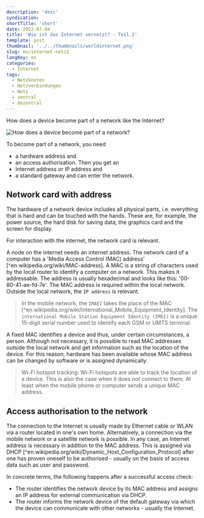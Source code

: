 ```yaml
---
description: 'desc'
syndication:
shortTitle: 'short'
date: 2022-07-04
title: 'Wie ist das Internet vernetzt? - Teil 2'
template: post
thumbnail: '../../thumbnails/worldinternet.png'
slug: en/internet-netz2
langKey: en
categories:
  - Internet
tags:
  - Netzknoten
  - Netzverbindungen
  - Netz
  - zentral
  - dezentral
---
```



How does a device become part of a network like the Internet? 

![How does a device become part of a network?](/images/1b.en.png)

To become part of a network, you need 
- a hardware address and 
- an access authorisation.
Then you get an 
- Internet address or IP address and 
- a standard gateway
and can enter the network.

## Network card with address

The hardware of a network device includes all physical parts, i.e. everything that is hard and can be touched with the hands. These are, for example, the power source, the hard disk for saving data, the graphics card and the screen for display. 

For interaction with the internet, the network card is relevant.

A node on the internet needs an internet address. The network card of a computer has a 'Media Access Control (MAC) address' [^en.wikipedia.org/wiki/MAC-address]. A MAC is a string of characters used by the local router to identify a computer on a network. This makes it addressable. The address is usually hexadecimal and looks like this: '00-80-41-ae-fd-7e'. The MAC address is required within the local network. Outside the local network, the `IP address` is relevant. 

> In the mobile network, the `IMAEI` takes the place of the MAC [^en.wikipedia.org/wiki/International_Mobile_Equipment_Identity]. The `international Mobile Station Equipment Identity (IMEI)` is a unique 15-digit serial number used to identify each GSM or UMTS terminal.

A fixed MAC identifies a device and thus, under certain circumstances, a person. Although not necessary, it is possible to read MAC addresses outside the local network and get information such as the location of the device. For this reason, hardware has been available whose MAC address can be changed by software or is assigned dynamically. 

> Wi-Fi hotspot tracking: Wi-Fi hotspots are able to track the location of a device. This is also the case when it does not connect to them. At least when the mobile phone or computer sends a unique MAC address.

## Access authorisation to the network

The connection to the Internet is usually made by Ethernet cable or WLAN via a router located in one's own home. Alternatively, a connection via the mobile network or a satellite network is possible. In any case, an Internet address is necessary in addition to the MAC address. This is assigned via DHCP [^en.wikipedia.org/wiki/Dynamic_Host_Configuration_Protocol] after one has proven oneself to be authorised - usually on the basis of access data such as user and password. 

In concrete terms, the following happens after a successful access check:
- The router identifies the network device by its MAC address and assigns an IP address for external communication via DHCP.
- The router informs the network device of the default gateway via which the device can communicate with other networks - usually the Internet.
